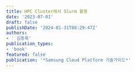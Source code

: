 ```yaml
---
title: HPC Cluster에서 Slurm 활용
date: '2023-07-01'
draft: false
publishDate: '2024-01-31T08:29:47Z'
authors:
- ' 김종록'
publication_types:
- 'book'
featured: false
publication: '*Samsung Cloud Platform 기술가이드*'
---
```


